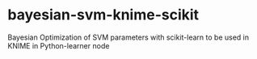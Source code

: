 # bayesian-svm-knime-scikit
Bayesian Optimization of SVM parameters with scikit-learn to be used in KNIME in Python-learner node
